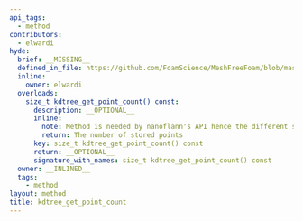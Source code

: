 ```yaml
---
api_tags:
  - method
contributors:
  - elwardi
hyde:
  brief: __MISSING__
  defined_in_file: https://github.com/FoamScience/MeshFreeFoam/blob/master/src/meshfree/https:/github.com/FoamScience/MeshFreeFoam/blob/master/src/meshfree/https:/github.com/FoamScience/MeshFreeFoam/blob/master/src/meshfree/kdTrees/nanoflannKDTree/nanoflannKDTree.H
  inline:
    owner: elwardi
  overloads:
    size_t kdtree_get_point_count() const:
      description: __OPTIONAL__
      inline:
        note: Method is needed by nanoflann's API hence the different style
        return: The number of stored points
      key: size_t kdtree_get_point_count() const
      return: __OPTIONAL__
      signature_with_names: size_t kdtree_get_point_count() const
  owner: __INLINED__
  tags:
    - method
layout: method
title: kdtree_get_point_count
---
```

